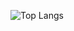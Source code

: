 ![Top Langs](https://github-readme-stats.vercel.app/api/top-langs/?username=NUVXD&layout=compact&theme=radical&hide_title=true&card_width=900)
